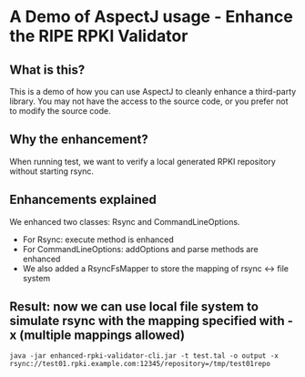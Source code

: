 # A Demo of AspectJ usage - Enhance the RIPE RPKI Validator

## What is this?

  This is a demo of how you can use AspectJ to cleanly enhance a third-party library. You may not have the access to the source code, or you prefer not to modify the source code.

## Why the enhancement?

  When running test, we want to verify a local generated RPKI repository without starting rsync.

## Enhancements explained

  We enhanced two classes: Rsync and CommandLineOptions.
    
  - For Rsync: execute method is enhanced
  - For CommandLineOptions: addOptions and parse methods are enhanced
  - We also added a RsyncFsMapper to store the mapping of rsync <-> file system

## Result: now we can use local file system to simulate rsync with the mapping specified with -x (multiple mappings allowed)

    java -jar enhanced-rpki-validator-cli.jar -t test.tal -o output -x rsync://test01.rpki.example.com:12345/repository=/tmp/test01repo
